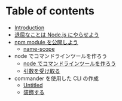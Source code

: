 # Table of contents

* [Introduction](README.md)
* [退屈なことは Node.js にやらせよう](nakotoha-nodejs-niyaraseyou.md)
* [npm module を公開しよう](npm-module-woshiyou/README.md)
  * [name-scope](npm-module-woshiyou/name-scope.md)
* node でコマンドラインツールを作ろう
  * [node でコマンドラインツールを作ろう](node-dekomandoraintsruworou/node-dekomandoraintsruworou.md)
  * [引数を受け取る](node-dekomandoraintsruworou/wokeru.md)
* commander を使用した CLI の作成
  * [Untitled](commander-woshita-cli-no/untitled.md)
  * [装飾する](commander-woshita-cli-no/untitled-1.md)

